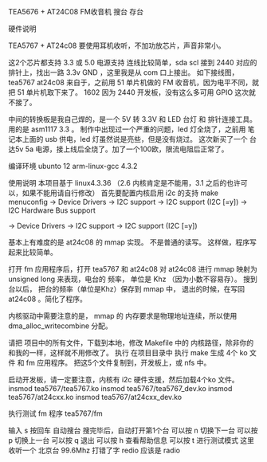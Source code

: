 TEA5676 + AT24C08 FM收音机 搜台 存台 

硬件说明

TEA5767 + AT24c08 
要使用耳机收听，不加功放芯片，声音非常小。

这2个芯片都支持 3.3 或 5.0 电源支持
连线比较简单，sda scl 接到 2440 对应的 排针上，找出一路 3.3v GND ，这里我是从 com 口上接出。
如下接线图，tea5767 at24c08 来自于，之前用 51 单片机做的 FM 收音机，因为电平不同，就把 51 单片机取下来了。
1602 因为 2440 开发板，没有这么多可用 GPIO 这次就不接了。

中间的转换板是我自己焊的，是一个 5V 转 3.3V 和 LED 台灯 和 排针连接工具。 用的是 asm1117 3.3 。
制作中出现过一个严重的问题，led 灯全烧了，之前用 笔记本上面的 usb 供电，led 灯虽然说是亮些，但是没有烧过。
这次新买了一个 台达5v 5a 电源，接上线后全烧了。加了一个100欧，限流电阻后正常了。 

编译环境
ubunto 12 
arm-linux-gcc 4.3.2

使用说明
本项目基于 linux4.3.36 （2.6 内核肯定是不能用，3.1 之后的也许可以，如果不能用请自行修改）
首先要配置内核启用 i2c 的支持
make menuconfig
-> Device Drivers
   -> I2C support
      -> I2C support (I2C [=y])
         -> I2C Hardware Bus support    

-> Device Drivers
    -> I2C support
       -> I2C support (I2C [=y])


基本上有难度的是 at24c08 的 mmap 实现。 不是普通的读写。 这样做，程序写起来比较简单。

打开 fm 应用程序后，打开 tea5767 和 at24c08 对 at24c08 进行 mmap 映射为 unsigned long 来表现，电台的 频率， 单位是 Khz （因为小数不容易存）。
搜到台以后， 把台的频率（单位是Khz）保存到 mmap 中， 退出的时候，在写回 at24c08 。简化了程序。

内核驱动中需要注意的是， mmap 的 内存要求是物理地址连续，所以使用 dma_alloc_writecombine 分配。

请把 项目中的所有文件，下载到本地，修改 Makefile 中的 内核路径，除非你的和我的一样，这样就不用修改了。
执行 
在项目目录中 执行 make
生成 4个 ko 文件 和 fm 应用程序。 把这5个文件复制到，开发板上，或 nfs 中。

启动开发板，请一定要注意，内核有 i2c 硬件支援，然后加载4个ko 文件。
insmod tea5767/tea5767.ko
insmod tea5767/tea5767_dev.ko
insmod tea5767/at24cxx.ko
insmod tea5767/at24cxx_dev.ko

执行测试 fm 程序
tea5767/fm

输入 s 按回车 自动搜台
搜完毕后，自动打开第1个台
可以按 n 切换下一台
可以按 p 切换上一台
可以按 q 退出
可以按 h 查看帮助信息
可以按 t 进行测试模式 这里收听一个 北京台 99.6Mhz
打错了字 redio 应该是 radio
